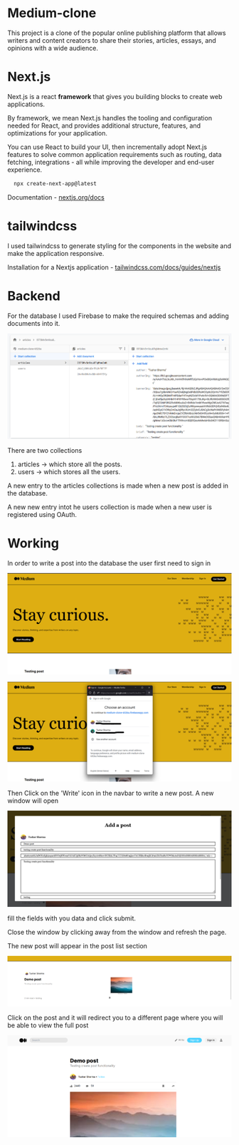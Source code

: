 
# Medium-clone

This project is a clone of the popular online publishing platform that allows writers and content creators to share their stories, articles, essays, and opinions with a wide audience.

# Next.js

Next.js is a react **framework** that gives you building blocks to create web applications.

By framework, we mean Next.js handles the tooling and configuration needed for React, and provides additional structure, features, and optimizations for your application.

You can use React to build your UI, then incrementally adopt Next.js features to solve common application requirements such as routing, data fetching, integrations - all while improving the developer and end-user experience.



```bash
  npx create-next-app@latest 
```
Documentation - [nextjs.org/docs](https://nextjs.org/docs)

# tailwindcss

I used tailwindcss to generate styling for the components in the website and make the application responsive.

Installation for a Nextjs application - [tailwindcss.com/docs/guides/nextjs](https://tailwindcss.com/docs/guides/nextjs)

# Backend

For the database I used Firebase to make the required schemas and adding documents into it.

![Alt text](medium-clone-6.png)

There are two collections 
1. articles -> which store all the posts.
2. users -> which stores all the users.


A new entry to the articles collections is made when a new post is added in the database.

A new new entry intot he users collection is  made when a new user is registered using OAuth.



# Working

In order to write a post into the database the user first need to sign in

![Alt text](medium-clone-1.png)

![Alt text](medium-clone-2.png)

Then Click on the 'Write' icon in the navbar to write a new post. A new window will open 

![Alt text](medium-clone-3.png)

fill the fields with you data and click submit.

Close the window by clicking away from the window and refresh the page. 

The new post will appear in the post list section

![Alt text](medium-clone-4.png)

Click on the post and it will redirect you to a different page where you will be able to view the full post 

![Alt text](medium-clone-5.png)
